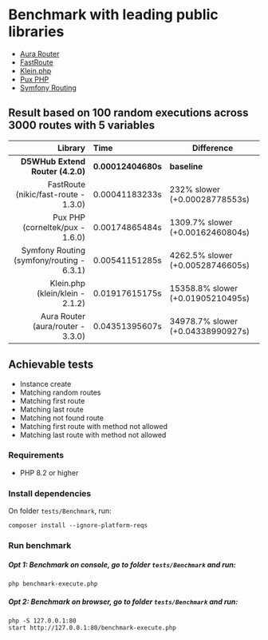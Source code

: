 # Benchmark with leading public libraries

- [Aura Router](https://github.com/auraphp/Aura.Router)
- [FastRoute](https://github.com/nikic/FastRoute)
- [Klein.php](https://github.com/klein/klein.php)
- [Pux PHP](https://github.com/c9s/Pux)
- [Symfony Routing](https://github.com/symfony/routing)

## Result based on 100 random executions across 3000 routes with 5 variables

|                                   Library | Time               | Difference                        |
|------------------------------------------:|:-------------------|-----------------------------------|
|          **D5WHub Extend Router (4.2.0)** | **0.00012404680s** | **baseline**                      |
|      FastRoute (nikic/fast-route - 1.3.0) | 0.00041183233s     | 232% slower (+0.00028778553s)     |
|           Pux PHP (corneltek/pux - 1.6.0) | 0.00174865484s     | 1309.7% slower (+0.00162460804s)  |
| Symfony Routing (symfony/routing - 6.3.1) | 0.00541151285s     | 4262.5% slower (+0.00528746605s)  |
|           Klein.php (klein/klein - 2.1.2) | 0.01917615175s     | 15358.8% slower (+0.01905210495s) |
|         Aura Router (aura/router - 3.3.0) | 0.04351395607s     | 34978.7% slower (+0.04338990927s) |

## Achievable tests

- Instance create
- Matching random routes
- Matching first route
- Matching last route
- Matching not found route
- Matching first route with method not allowed
- Matching last route with method not allowed

### Requirements

- PHP 8.2 or higher

### Install dependencies

On folder `tests/Benchmark`, run:

```shell
composer install --ignore-platform-reqs
```

### Run benchmark

##### Opt 1: Benchmark on console, go to folder `tests/Benchmark` and run:

```shell
php benchmark-execute.php
```

##### Opt 2: Benchmark on browser, go to folder `tests/Benchmark` and run:

```shell
php -S 127.0.0.1:80
start http://127.0.0.1:80/benchmark-execute.php
```
